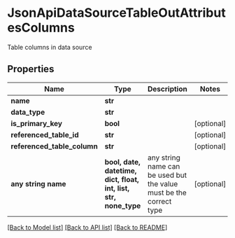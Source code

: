 # JsonApiDataSourceTableOutAttributesColumns

Table columns in data source

## Properties
Name | Type | Description | Notes
------------ | ------------- | ------------- | -------------
**name** | **str** |  | 
**data_type** | **str** |  | 
**is_primary_key** | **bool** |  | [optional] 
**referenced_table_id** | **str** |  | [optional] 
**referenced_table_column** | **str** |  | [optional] 
**any string name** | **bool, date, datetime, dict, float, int, list, str, none_type** | any string name can be used but the value must be the correct type | [optional]

[[Back to Model list]](../README.md#documentation-for-models) [[Back to API list]](../README.md#documentation-for-api-endpoints) [[Back to README]](../README.md)


